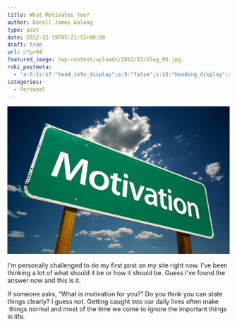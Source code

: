 ```yaml
---
title: What Motivates You?
author: Dorell James Galang
type: post
date: 2012-12-19T05:21:52+00:00
draft: true
url: /?p=94
featured_image: /wp-content/uploads/2012/12/blog_06.jpg
roki_postmeta:
  - 'a:5:{s:17:"head_info_display";s:5:"false";s:15:"heading_display";s:4:"true";s:22:"heading_search_display";s:5:"false";s:22:"heading_social_display";s:5:"false";s:10:"subheading";s:0:"";}'
categories:
  - Personal
---
```


![](./blog_06.jpg)

I'm personally challenged to do my first post on my site right now. I've been thinking a lot of what should it be or how it should be. Guess I've found the answer now and this is it.

If someone asks, &#8220;What is motivation for you?&#8221; Do you think you can state things clearly? I guess not. Getting caught into our daily lives often make  things normal and most of the time we come to ignore the important things in life.

[1]: https://i2.wp.com/dorellwp.localhost/wp-content/uploads/2012/12/blog_06.jpg
